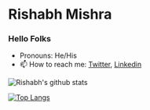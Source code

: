 ### <h1>Rishabh Mishra</h1>
### Hello Folks 

<!--
**rishabhhmishra/rishabhhmishra** is a ✨ _special_ ✨ repository because its `README.md` (this file) appears on your GitHub profile.
-->
- Pronouns: He/His
- 📫 How to reach me: [Twitter](https://twitter.com/rishabhhmishra), [Linkedin](https://www.linkedin.com/in/rishabhhmishra)

![Rishabh's github stats](https://github-readme-stats.vercel.app/api?username=rishabhhmishra)

[![Top Langs](https://github-readme-stats.vercel.app/api/top-langs/?username=rishabhhmishra)](https://github.com/rishabhhmishra/github-readme-stats)
